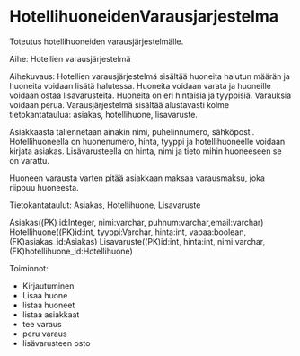 # HotellihuoneidenVarausjarjestelma

Toteutus hotellihuoneiden varausjärjestelmälle.

Aihe: Hotellien varausjärjestelmä

Aihekuvaus:
Hotellien varausjärjestelmä sisältää huoneita halutun määrän ja huoneita voidaan lisätä halutessa. Huoneita voidaan varata ja huoneille voidaan ostaa lisavarusteita. Huoneita on eri hintaisia ja tyyppisiä. Varauksia voidaan perua. Varausjärjestelmä sisältää alustavasti kolme tietokantataulua: asiakas, hotellihuone, lisavaruste.

Asiakkaasta tallennetaan ainakin nimi, puhelinnumero, sähköposti. Hotellihuoneella on huonenumero, hinta, tyyppi ja hotellihuoneelle voidaan kirjata asiakas. Lisävarusteella on hinta, nimi ja tieto mihin huoneeseen se on varattu.

Huoneen varausta varten pitää asiakkaan maksaa varausmaksu, joka riippuu huoneesta. 


Tietokantataulut: Asiakas, Hotellihuone, Lisavaruste

Asiakas((PK) id:Integer, nimi:varchar, puhnum:varchar,email:varchar)
Hotellihuone((PK)id:int, tyyppi:Varchar, hinta:int, vapaa:boolean, (FK)asiakas_id:Asiakas)
Lisavaruste((PK)id:int, hinta:int, nimi:varchar, (FK)hotellihuone_id:Hotellihuone)

Toiminnot:
- Kirjautuminen
- Lisaa huone
- listaa huoneet
- listaa asiakkaat
- tee varaus
- peru varaus
- lisävarusteen osto
